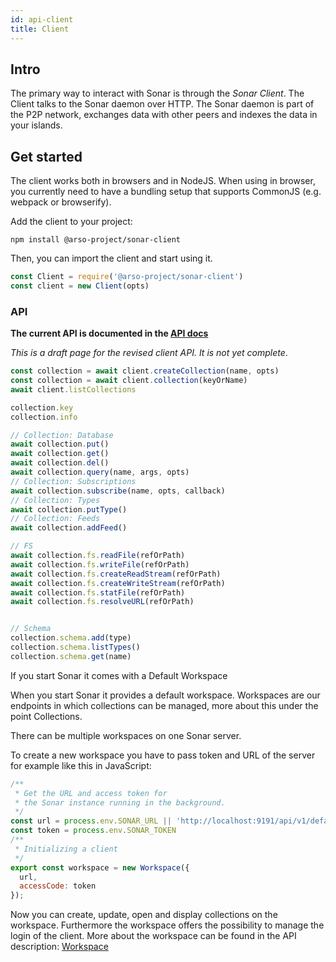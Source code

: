 ```yaml
---
id: api-client
title: Client
---
```

## Intro

The primary way to interact with Sonar is through the *Sonar Client*. The Client talks to the Sonar daemon over HTTP. The Sonar daemon is part of the P2P network, exchanges data with other peers and indexes the data in your islands.

## Get started

The client works both in browsers and in NodeJS. When using in browser, you currently need to have a bundling setup that supports CommonJS (e.g. webpack or browserify).

Add the client to your project:
```
npm install @arso-project/sonar-client
```

Then, you can import the client and start using it.

```javascript
const Client = require('@arso-project/sonar-client')
const client = new Client(opts)
```

### API

**The current API is documented in the [API docs](/apidocs-client/index.html)**

*This is a draft page for the revised client API. It is not yet complete*.

```javascript
const collection = await client.createCollection(name, opts)
const collection = await client.collection(keyOrName)
await client.listCollections

collection.key
collection.info

// Collection: Database
await collection.put()
await collection.get()
await collection.del()
await collection.query(name, args, opts)
// Collection: Subscriptions
await collection.subscribe(name, opts, callback)
// Collection: Types
await collection.putType()
// Collection: Feeds
await collection.addFeed()

// FS
await collection.fs.readFile(refOrPath)
await collection.fs.writeFile(refOrPath)
await collection.fs.createReadStream(refOrPath)
await collection.fs.createWriteStream(refOrPath)
await collection.fs.statFile(refOrPath)
await collection.fs.resolveURL(refOrPath)


// Schema
collection.schema.add(type)
collection.schema.listTypes()
collection.schema.get(name)
```

If you start Sonar it comes with a Default Workspace 

When you start Sonar it provides a default workspace. Workspaces are our endpoints in which collections can be managed, more about this under the point Collections.

There can be multiple workspaces on one Sonar server.

To create a new workspace you have to pass token and URL of the server for example like this in JavaScript:

```js
/**
 * Get the URL and access token for 
 * the Sonar instance running in the background. 
 */
const url = process.env.SONAR_URL || 'http://localhost:9191/api/v1/default'
const token = process.env.SONAR_TOKEN
/**
 * Initializing a client 
 */
export const workspace = new Workspace({
  url,
  accessCode: token
});
```

Now you can create, update, open and display collections on the workspace. Furthermore the workspace offers the possibility to manage the login of the client. More about the workspace can be found in the API description: [Workspace](https://sonar-apidocs.dev.arso.xyz/Workspace.html)
